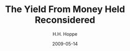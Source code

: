 ---
layout: writing
title: The Yield From Money Held Reconsidered
date: 2009-05-14
categories: ['Money']
author: ['H.H. Hoppe']
excerpt: I have chosen the title of my lecture after a famous article by William H. Hutt, "The Yield from Money Held." Like Hutt, I want to attack the following notion that money held in cash balances and deposit accounts is somehow "unproductive," "barren," or "sterile," offering a "yield of nil"; that only consumer goods and producer (investment) goods are productive of human welfare; that the only productive use of money lies in its "circulation," i.e., in its spending on consumer or producer goods; and that the holding, i.e., the not spending, of money diminishes future consumption and production.
external_url: https://mises.org/library/yield-money-held-reconsidered
---